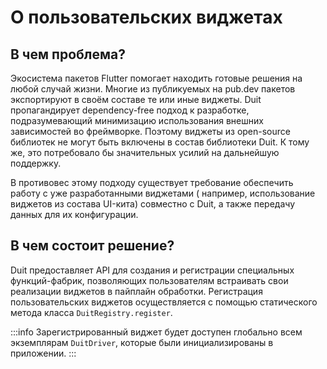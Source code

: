 # О пользовательских виджетах

## В чем проблема?

Экосистема пакетов Flutter помогает находить готовые решения на любой случай жизни. Многие из
публикуемых на pub.dev пакетов экспортируют в своём составе те или иные виджеты. Duit пропагандирует
dependency-free подход к разработке, подразумевающий минимизацию использования внешних зависимостей
во фреймворке. Поэтому виджеты из open-source библиотек не могут быть включены в состав библиотеки
Duit. К тому же, это потребовало бы значительных усилий на дальнейшую поддержку.

В противовес этому подходу существует требование обеспечить работу с уже разработанными виджетами (
например, использование виджетов из состава UI-кита) совместно с Duit, а также передачу данных для
их конфигурации.

## В чем состоит решение?

Duit предоставляет API для создания и регистрации специальных функций-фабрик, позволяющих
пользователям встраивать свои реализации виджетов в пайплайн обработки. Регистрация пользовательских
виджетов осуществляется с помощью статического метода класса `DuitRegistry.register`.

:::info
Зарегистрированный виджет будет доступен глобально всем экземплярам `DuitDriver`,
которые были инициализированы в приложении.
:::

